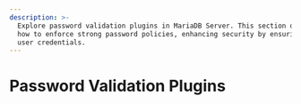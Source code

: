 ```yaml
---
description: >-
  Explore password validation plugins in MariaDB Server. This section details
  how to enforce strong password policies, enhancing security by ensuring robust
  user credentials.
---
```


# Password Validation Plugins

